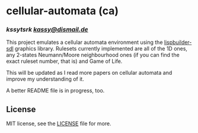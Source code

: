 # cellular-automata (ca)
### _kssytsrk <kassy@dismail.de>_

This project emulates a cellular automata environment using the [lispbuilder-sdl](https://github.com/lispbuilder/lispbuilder) graphics library. Rulesets currently implemented are all of the 1D ones, any 2-states Neumann/Moore neighbourhood ones (if you can find the exact ruleset number, that is) and Game of Life. 

This will be updated as I read more papers on cellular automata and improve my understanding of it.

A better README file is in progress, too.

## License

MIT license, see the [LICENSE](LICENSE) file for more.

